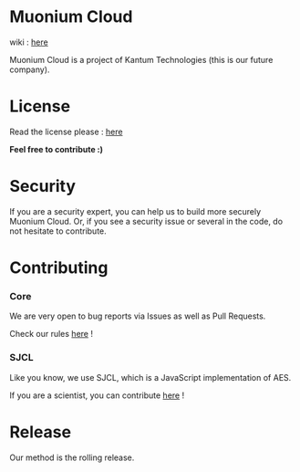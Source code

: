 
# Muonium Cloud

wiki : [here](https://github.com/muoniumcloud/core/wiki)

Muonium Cloud is a project of Kantum Technologies (this is our future company).

# License

Read the license please : [here](https://raw.githubusercontent.com/muoniumcloud/core/master/LICENSE)

**Feel free to contribute :)**

# Security

If you are a security expert, you can help us to build more securely Muonium Cloud.
Or, if you see a security issue or several in the code, do not hesitate to contribute.

# Contributing

### Core

We are very open to bug reports via Issues as well as Pull Requests.

Check our rules [here](https://github.com/muoniumcloud/core/blob/master/CONTRIBUTING.md) !

### SJCL

Like you know, we use SJCL, which is a JavaScript implementation of AES.

If you are a scientist, you can contribute [here](https://github.com/bitwiseshiftleft/sjcl) !

# Release
Our method is the rolling release.
